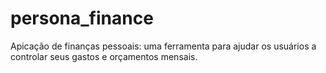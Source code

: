 # persona_finance
Apicação de finanças pessoais: uma ferramenta para ajudar os usuários a controlar seus gastos e orçamentos mensais.

